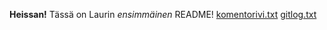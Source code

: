 **Heissan!**
Tässä on Laurin *ensimmäinen* README!
[komentorivi.txt](https://github.com/luuranko/ot-harjoitustyo/blob/master/laskarit/viikko1/komentorivi.txt)
[gitlog.txt](https://github.com/luuranko/ot-harjoitustyo/blob/master/laskarit/viikko1/gitlog.txt)
